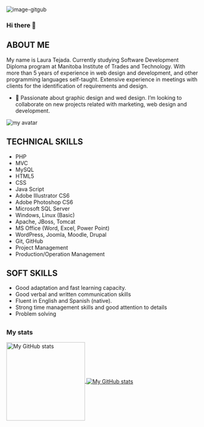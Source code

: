![image-gitgub](https://user-images.githubusercontent.com/64809271/221648766-c8319ea1-2e0d-485c-b4a8-033dd7f7e092.jpg)


### Hi there 👋

## ABOUT ME
My name is Laura Tejada. Currently studying Software Development Diploma program at Manitoba Institute of Trades and Technology. With more than 5 years of experience in web design and development, and other programming languages self-taught. Extensive experience in meetings with clients for the identification of requirements and design.

- 👯 Passionate about graphic design and wed design. I’m looking to collaborate on new projects related with marketing, web design and development.


![my avatar](https://user-images.githubusercontent.com/64809271/221293374-819909dd-b654-4f29-851f-241743b03e70.png)

## TECHNICAL SKILLS
- PHP
- MVC
- MySQL
- HTML5
- CSS
- Java Script
- Adobe Illustrator CS6
- Adobe Photoshop CS6
- Microsoft SQL Server
- Windows, Linux (Basic)
- Apache, JBoss, Tomcat
- MS Office (Word, Excel, Power Point)
- WordPress, Joomla, Moodle, Drupal
- Git, GitHub
- Project Management
- Production/Operation Management
 
## SOFT SKILLS
- Good adaptation and fast learning capacity.
- Good verbal and written communication skills
- Fluent in English and Spanish (native).
- Strong time management skills and good attention to details
- Problem solving
##

### My stats

<a href="https://github.com/lauratejada">
  <img height="205px" align="center" src="https://github-readme-stats.vercel.app/api?username=lauratejada&theme=vue&show_icons=true" alt="My GitHub stats" />
</a>
<a href="https://github.com/lauratejada">
  <img align="center" src="https://github-readme-stats.vercel.app/api/top-langs/?username=lauratejada&theme=vue&hide=Ruby&show_icons=true&langs_count=3" alt="My 
  GitHub stats"/>
</a>
